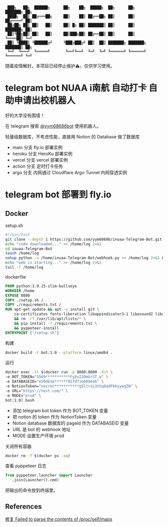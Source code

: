 ```

 ███╗   ██╗  ██████╗      ██╗    ██╗  █████╗  ██╗      ██╗      ███████╗ ██╗   
 ████╗  ██║ ██╔═══██╗     ██║    ██║ ██╔══██╗ ██║      ██║      ██╔════╝ ██║   
 ██╔██╗ ██║ ██║   ██║     ██║ █╗ ██║ ███████║ ██║      ██║      ███████╗ ██║   
 ██║╚██╗██║ ██║   ██║     ██║███╗██║ ██╔══██║ ██║      ██║      ╚════██║ ╚═╝   
 ██║ ╚████║ ╚██████╔╝     ╚███╔███╔╝ ██║  ██║ ███████╗ ███████╗ ███████║ ██╗   
 ╚═╝  ╚═══╝  ╚═════╝       ╚══╝╚══╝  ╚═╝  ╚═╝ ╚══════╝ ╚══════╝ ╚══════╝ ╚═╝
```

随着疫情解封，本项目已经停止维护⚠️，仅供学习使用。

# telegram bot NUAA i南航 自动打卡 自助申请出校机器人

好的大学没有围墙！

在 telegram 搜索 [@yym68686bot](tg://resolve?domain=yym68686bot) 使用机器人。

轻量级数据库，不考虑性能，直接用 Notion 的 Database 做了数据库

- main 分支    fly.io 部署实例
- heroku 分支 HeroKu 部署实例
- vercel 分支  vercel 部署实例
- action 分支 定时打卡任务
- argo 分支   内网通过 Cloudflare Argo Tunnel 内网穿透实例

# telegram bot 部署到 fly.io

## Docker

setup.sh

```bash
#!/bin/bash
git clone --depth 1 https://github.com/yym68686/inuaa-Telegram-Bot.git > /dev/null
echo "code downloaded..." >> /home/log 2>&1
cd inuaa-Telegram-Bot
touch /home/log
nohup python -u /home/inuaa-Telegram-Bot/webhook.py >> /home/log 2>&1 &
echo "web is starting..." >> /home/log 2>&1
tail -f /home/log
```

dockerfile

```dockerfile
FROM python:3.9.15-slim-bullseye
WORKDIR /home
EXPOSE 8080
COPY ./setup.sh /
COPY ./requirements.txt /
RUN apt-get update && apt -y install git \
    ca-certificates fonts-liberation libappindicator3-1 libasound2 libatk-bridge2.0-0 libatk1.0-0 libc6 libcairo2 libcups2 libdbus-1-3 libexpat1 libfontconfig1 libgbm1 libgcc1 libglib2.0-0 libgtk-3-0 libnspr4 libnss3 libpango-1.0-0 libpangocairo-1.0-0 libstdc++6 libx11-6 libx11-xcb1 libxcb1 libxcomposite1 libxcursor1 libxdamage1 libxext6 libxfixes3 libxi6 libxrandr2 libxrender1 libxss1 libxtst6 lsb-release wget xdg-utils \
    && rm -rf /var/lib/apt/lists/* \
    && pip install -r /requirements.txt \
    && pyppeteer-install
ENTRYPOINT ["/setup.sh"]
```

构建

```bash
docker build -t bot:1.0 --platform linux/amd64 .
```

运行

```bash
docker exec -it $(docker run -p 8080:8080 -dit \
-e BOT_TOKEN="5569***********FybvZJOmGrST_w" \
-e DATABASEID="e50db3e******017d71e60dee6" \
-e NotionToken="secret***********g5ltrxL3thq6qdPkKyywqZN" \
-e URL="https://test.com/" \
-e MODE="prod" \
bot:1.0) bash
```

- 添加 telegram bot token 作为 BOT_TOKEN 变量
- 把 notion 的 token 作为 NotionToken 变量
- Notion database 数据库的 pageid 作为 DATABASEID 变量
- URL 是 bot 的 webhook 地址
- MODE 设置生产环境 prod

关闭所有容器

```bash
docker rm -f $(docker ps -aq)
```

查看 pyppeteer 日志

```python
from pyppeteer.launcher import Launcher
' '.join(Launcher().cmd)
```

把输出的命令放到终端里。

## References

[修复 Failed to parse the contents of /proc/self/maps](https://github.com/puppeteer/puppeteer/issues/7746)
